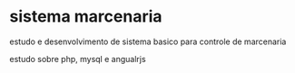 # sistema marcenaria
estudo e desenvolvimento de sistema basico para controle de marcenaria

estudo sobre php, mysql e angualrjs
